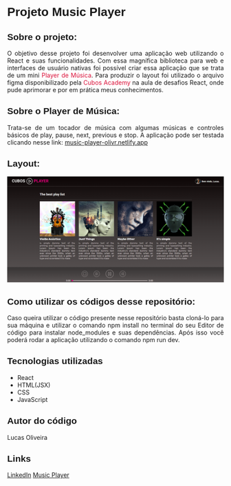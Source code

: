 <h1 style="font-family: sans-serif;">Projeto Music Player</h1>

<h2 style="font-family: sans-serif;">Sobre o projeto:</h2>

<p style="text-align: justify;">
    O objetivo desse projeto foi desenvolver uma aplicação web utilizando o React e suas funcionalidades. Com essa magnífica biblioteca para web e interfaces de usuário nativas foi possível criar essa aplicação que se trata de um mini <span style="color: crimson;">Player de Música</span>. Para produzir o layout foi utilizado o arquivo figma disponibilizado pela <span style="color: crimson;">Cubos Academy</span> na aula de desafios React, onde pude aprimorar e por em prática meus conhecimentos.
</p>

<h2 style="font-family: sans-serif;">Sobre o Player de Música:</h2>

<p style="text-align: justify;">
    Trata-se de um tocador de música com algumas músicas e controles básicos de play, pause, next, previous e stop. A aplicação pode ser testada clicando nesse link: <a href="http://music-player-olivr.netlify.app">music-player-olivr.netlify.app</a>
</p>

<h2 style="font-family: sans-serif;">Layout:</h2>

<img src="./layout-image.png" alt="layout">

<h2 style="font-family: sans-serif;">Como utilizar os códigos desse repositório:</h2>

<p style="text-align: justify;">
    Caso queira utilizar o código presente nesse repositório basta cloná-lo para sua máquina e utilizar o comando npm install no terminal do seu Editor de código para instalar node_modules e suas dependências. Após isso você poderá rodar a aplicação utilizando o comando npm run dev.
</p>

<h2 style="font-family: sans-serif;">Tecnologias utilizadas</h2>

<ul>
    <li>React</li>
    <li>HTML(JSX)</li>
    <li>CSS</li>
    <li>JavaScript</li>
</ul>

<h2 style="font-family: sans-serif;">Autor do código</h2>

<p>Lucas Oliveira</p>

<h2 style="font-family: sans-serif;">Links</h2>

<a href="http://www.linkedin.com/in/lucas-de-oliveira-5b8a5532" target="_blank">LinkedIn</a>
<a href="http://music-player-olivr.netlify.app">Music Player</a>
<br>